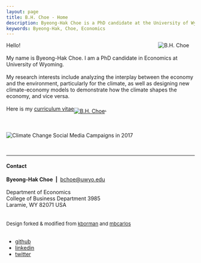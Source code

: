 ```yaml
---
layout: page
title: B.H. Choe - Home
description: Byeong-Hak Choe is a PhD candidate at the University of Wyoming. 
keywords: Byeong-Hak, Choe, Economics
---
```

<div class="row-fluid">
    <div class="span3" style="padding-right:15px">
              <img src="../assets/bchoe20201027.jpg"
                           title="B.H. Choe" alt="B.H. Choe" align="right" />
    </div>
    <div class="span8 span12-tablet">
            Hello!<br>
            <br/>
            My name is Byeong-Hak Choe. I am a PhD candidate in Economics at University of Wyoming.<br>
            <br/>
            My research interests include analyzing the interplay between the economy and the environment, particularly for the climate, as well as designing new climate-economy models to demonstrate how the climate shapes the economy, and vice versa.<br>
            <br/>
            Here is my <a href="https://drive.google.com/file/d/1wrKIgrHOT1t9EnRgqCCEaVpOXxU_DJkY/view?usp=sharing" >curriculum vitae<img src="../pages/icons16/pdf-icon.png"
                           title="B.H. Choe" alt="B.H. Choe" align="middle" />.</a>
    </div>
</div>

<br/>
<br>

<img src="../assets/n_campaign_pop_2017_lavender.jpg"
                           title="Climate Change Campaigns in Social Media" 
                           alt="Climate Change Social Media Campaigns in 2017" 
                           align="middle" />

<br/>

---

#### <a name="Contact"></a>Contact
<div class="container">
    <div class="row-fluid">
        <div class="span5">
            <b>Byeong-Hak Choe</b> <b>&nbsp;|&nbsp;</b> <a href="mailto:bchoe@uwyo.edu">bchoe@uwyo.edu</a><br>
            <br/>
            Department of Economics <br>
            College of Business Department 3985 <br>
            Laramie, WY 82071 USA <br>
            <br/>
            <br/>
            <font size="-1">Design forked & modified from <a href="https://github.com/kbroman/kbroman.github.io">kborman</a> and <a href="https://github.com/mbcarlos/simple_academic_website">mbcarlos</a> </font>
        </div>
        <div class="span2" style="text-align:left">
        </div>
    </div>  
</div>

<br />
<div class="navbar">
  <div class="navbar-text">
      <ul class="nav">
          <li><a href="https://github.com/bcecon">github</a></li>
          <li><a href="https://www.linkedin.com/in/byeong-hak-choe-28471172/">linkedin</a></li>
          <li><a href="https://twitter.com/climate_econ">twitter</a></li>
      </ul>
  </div>
</div>
